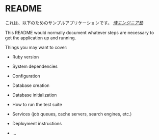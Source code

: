 # README

これは、以下のためのサンプルアプリケーションです。
[*侍エンジニア塾*](http://www.sejuku.net/)

This README would normally document whatever steps are necessary to get the
application up and running.

Things you may want to cover:

* Ruby version

* System dependencies

* Configuration

* Database creation

* Database initialization

* How to run the test suite

* Services (job queues, cache servers, search engines, etc.)

* Deployment instructions

* ...
